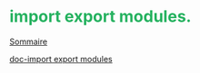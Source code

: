 # <span style="color: #26B260">**import export modules.**</span>

[Sommaire](./00-Sommaire.md)

[doc-import export modules](https://www.typescriptlang.org/docs/handbook/modules.html#import-a-single-export-from-a-module)
